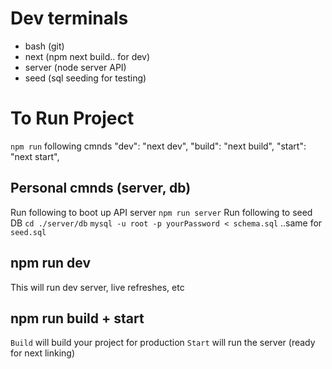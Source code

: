 
# Dev terminals
- bash (git)
- next (npm next build.. for dev)
- server (node server API)
- seed (sql seeding for testing)

# To Run Project

`npm run` following cmnds
"dev": "next dev",
"build": "next build",
"start": "next start",

## Personal cmnds (server, db)
Run following to boot up API server
`npm run server`
Run following to seed DB
`cd ./server/db`
`mysql -u root -p yourPassword < schema.sql`
..same for `seed.sql`

## npm run dev
This will run dev server, live refreshes, etc
## npm run build + start
`Build` will build your project for production
`Start` will run the server (ready for next linking)


